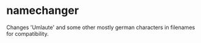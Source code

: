 # namechanger
Changes 'Umlaute' and some other mostly german characters in filenames for compatibility.
